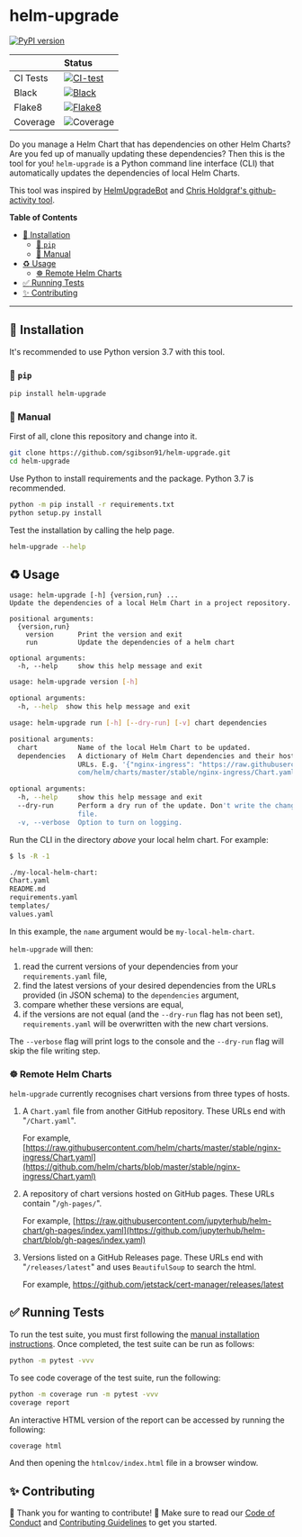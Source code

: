 # helm-upgrade

[![PyPI version](https://badge.fury.io/py/helm-upgrade.svg)](https://badge.fury.io/py/helm-upgrade)

| | Status |
| :--- | :--- |
| CI Tests | [![CI-test](https://github.com/sgibson91/helm-upgrade/workflows/CI-test/badge.svg)](https://github.com/sgibson91/helm-upgrade/actions?query=workflow%3ACI-test+branch%3Amain) |
| Black | [![Black](https://github.com/sgibson91/helm-upgrade/workflows/Black/badge.svg)](https://github.com/sgibson91/helm-upgrade/actions?query=workflow%3ABlack+branch%3Amain) |
| Flake8 | [![Flake8](https://github.com/sgibson91/helm-upgrade/workflows/Flake8/badge.svg)](https://github.com/sgibson91/helm-upgrade/actions?query=workflow%3AFlake8+branch%3Amain) |
| Coverage | ![Coverage](https://img.shields.io/endpoint?url=https://raw.githubusercontent.com/sgibson91/helm-upgrade/main/coverage_badge.json) |

Do you manage a Helm Chart that has dependencies on other Helm Charts?
Are you fed up of manually updating these dependencies?
Then this is the tool for you!
`helm-upgrade` is a Python command line interface (CLI) that automatically updates the dependencies of local Helm Charts.

This tool was inspired by [HelmUpgradeBot](https://github.com/HelmUpgradeBot/hub23-deploy-upgrades) and [Chris Holdgraf's github-activity tool](https://github.com/choldgraf/github-activity).

**Table of Contents**

- [:rocket: Installation](#rocket-installation)
  - [:snake: `pip`](#snake-pip)
  - [:wrench: Manual](#wrench-manual)
- [:recycle: Usage](#recycle-usage)
  - [:wheel_of_dharma: Remote Helm Charts](#wheel_of_dharma-remote-helm-charts)
- [:white_check_mark: Running Tests](#white_check_mark-running-tests)
- [:sparkles: Contributing](#sparkles-contributing)

---

## :rocket: Installation

It's recommended to use Python version 3.7 with this tool.

### :snake: `pip`

```bash
pip install helm-upgrade
```

### :wrench: Manual

First of all, clone this repository and change into it.

```bash
git clone https://github.com/sgibson91/helm-upgrade.git
cd helm-upgrade
```

Use Python to install requirements and the package.
Python 3.7 is recommended.

```bash
python -m pip install -r requirements.txt
python setup.py install
```

Test the installation by calling the help page.

```bash
helm-upgrade --help
```

## :recycle: Usage

```
usage: helm-upgrade [-h] {version,run} ...
Update the dependencies of a local Helm Chart in a project repository.

positional arguments:
  {version,run}
    version      Print the version and exit
    run          Update the dependencies of a helm chart

optional arguments:
  -h, --help     show this help message and exit
```

```bash
usage: helm-upgrade version [-h]

optional arguments:
  -h, --help  show this help message and exit
```

```bash
usage: helm-upgrade run [-h] [--dry-run] [-v] chart dependencies

positional arguments:
  chart          Name of the local Helm Chart to be updated.
  dependencies   A dictionary of Helm Chart dependencies and their host repo
                 URLs. E.g. '{"nginx-ingress": "https://raw.githubusercontent.
                 com/helm/charts/master/stable/nginx-ingress/Chart.yaml"}'

optional arguments:
  -h, --help     show this help message and exit
  --dry-run      Perform a dry run of the update. Don't write the changes to a
                 file.
  -v, --verbose  Option to turn on logging.
```

Run the CLI in the directory _above_ your local helm chart.
For example:

```bash
$ ls -R -1

./my-local-helm-chart:
Chart.yaml
README.md
requirements.yaml
templates/
values.yaml
```

In this example, the `name` argument would be `my-local-helm-chart`.

`helm-upgrade` will then:

1) read the current versions of your dependencies from your `requirements.yaml` file,
2) find the latest versions of your desired dependencies from the URLs provided (in JSON schema) to the `dependencies` argument,
3) compare whether these versions are equal,
4) if the versions are not equal (and the `--dry-run` flag has not been set), `requirements.yaml` will be overwritten with the new chart versions.

The `--verbose` flag will print logs to the console and the `--dry-run` flag will skip the file writing step.

### :wheel_of_dharma: Remote Helm Charts

`helm-upgrade` currently recognises chart versions from three types of hosts.

1) A `Chart.yaml` file from another GitHub repository.
   These URLs end with "`/Chart.yaml`".

   For example, [https://raw.githubusercontent.com/helm/charts/master/stable/nginx-ingress/Chart.yaml](https://github.com/helm/charts/blob/master/stable/nginx-ingress/Chart.yaml)

2) A repository of chart versions hosted on GitHub pages.
   These URLs contain "`/gh-pages/`".

   For example, [https://raw.githubusercontent.com/jupyterhub/helm-chart/gh-pages/index.yaml](https://github.com/jupyterhub/helm-chart/blob/gh-pages/index.yaml)

3) Versions listed on a GitHub Releases page.
   These URLs end with "`/releases/latest`" and uses `BeautifulSoup` to search the html.

   For example, <https://github.com/jetstack/cert-manager/releases/latest>

## :white_check_mark: Running Tests

To run the test suite, you must first following the [manual installation instructions](#wrench-manual).
Once completed, the test suite can be run as follows:

```bash
python -m pytest -vvv
```

To see code coverage of the test suite, run the following:

```bash
python -m coverage run -m pytest -vvv
coverage report
```

An interactive HTML version of the report can be accessed by running the following:

```bash
coverage html
```

And then opening the `htmlcov/index.html` file in a browser window.

## :sparkles: Contributing

:tada: Thank you for wanting to contribute! :tada:
Make sure to read our [Code of Conduct](CODE_OF_CONDUCT.md) and [Contributing Guidelines](CONTRIBUTING.md) to get you started.
